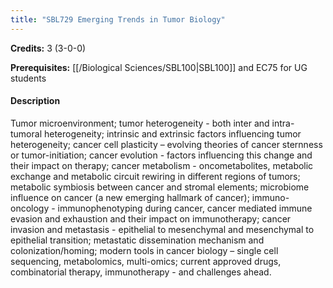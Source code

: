 ```yaml
---
title: "SBL729 Emerging Trends in Tumor Biology"
---
```

**Credits:** 3 (3-0-0)

**Prerequisites:** [[/Biological Sciences/SBL100|SBL100]] and EC75 for UG students

#### Description
Tumor microenvironment; tumor heterogeneity - both inter and intra- tumoral heterogeneity; intrinsic and extrinsic factors influencing tumor heterogeneity; cancer cell plasticity – evolving theories of cancer sternness or tumor-initiation; cancer evolution - factors influencing this change and their impact on therapy; cancer metabolism - oncometabolites, metabolic exchange and metabolic circuit rewiring in different regions of tumors; metabolic symbiosis between cancer and stromal elements; microbiome influence on cancer (a new emerging hallmark of cancer); immuno-oncology - immunophenotyping during cancer, cancer mediated immune evasion and exhaustion and their impact on immunotherapy; cancer invasion and metastasis - epithelial to mesenchymal and mesenchymal to epithelial transition; metastatic dissemination mechanism and colonization/homing; modern tools in cancer biology – single cell sequencing, metabolomics, multi-omics; current approved drugs, combinatorial therapy, immunotherapy - and challenges ahead.